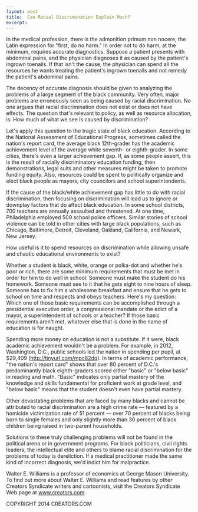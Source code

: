 ```yaml
---
layout: post
title:  Can Racial Discrimination Explain Much?
excerpt:
---
```


In the medical profession, there is the admonition primum non nocere, the Latin expression for "first, do no harm." In order not to do harm, at the minimum, requires accurate diagnostics. Suppose a patient presents with abdominal pains, and the physician diagnoses it as caused by the patient's ingrown toenails. If that isn't the cause, the physician can spend all the resources he wants treating the patient's ingrown toenails and not remedy the patient's abdominal pains.

The decency of accurate diagnosis should be given to analyzing the problems of a large segment of the black community. Very often, major problems are erroneously seen as being caused by racial discrimination. No one argues that racial discrimination does not exist or does not have effects. The question that's relevant to policy, as well as resource allocation, is: How much of what we see is caused by discrimination?

Let's apply this question to the tragic state of black education. According to the National Assessment of Educational Progress, sometimes called the nation's report card, the average black 12th-grader has the academic achievement level of the average white seventh- or eighth-grader. In some cities, there's even a larger achievement gap. If, as some people assert, this is the result of racially discriminatory education funding, then demonstrations, legal suits and other measures might be taken to promote funding equity. Also, resources could be spent to politically organize and elect black people as mayors, city councilors and school superintendents.

If the cause of the black/white achievement gap has little to do with racial discrimination, then focusing on discrimination will lead us to ignore or downplay factors that do affect black education. In some school districts, 700 teachers are annually assaulted and threatened. At one time, Philadelphia employed 500 school police officers. Similar stories of school violence can be told in other cities with large black populations, such as Chicago, Baltimore, Detroit, Cleveland, Oakland, California, and Newark, New Jersey.

 How useful is it to spend resources on discrimination while allowing unsafe and chaotic educational environments to exist?

Whether a student is black, white, orange or polka-dot and whether he's poor or rich, there are some minimum requirements that must be met in order for him to do well in school. Someone must make the student do his homework. Someone must see to it that he gets eight to nine hours of sleep. Someone has to fix him a wholesome breakfast and ensure that he gets to school on time and respects and obeys teachers. Here's my question: Which one of those basic requirements can be accomplished through a presidential executive order, a congressional mandate or the edict of a mayor, a superintendent of schools or a teacher? If those basic requirements aren't met, whatever else that is done in the name of education is for naught.

Spending more money on education is not a substitute. If it were, black academic achievement wouldn't be a problem. For example, in 2012, Washington, D.C., public schools led the nation in spending per pupil, at $29,409 (http://tinyurl.com/mpc82dq). In terms of academic performance, "the nation's report card" shows that over 80 percent of D.C.'s predominantly black eighth-graders scored either "basic" or "below basic" in reading and math. "Basic" indicates only partial mastery of the knowledge and skills fundamental for proficient work at grade level, and "below basic" means that the student doesn't even have partial mastery.

Other devastating problems that are faced by many blacks and cannot be attributed to racial discrimination are a high crime rate — featured by a homicide victimization rate of 51 percent — over 70 percent of blacks being born to single females and only slightly more than 30 percent of black children being raised in two-parent households.

Solutions to these truly challenging problems will not be found in the political arena or in government programs. For black politicians, civil rights leaders, the intellectual elite and others to blame racial discrimination for the problems of today is dereliction. If a medical practitioner made the same kind of incorrect diagnosis, we'd indict him for malpractice.

Walter E. Williams is a professor of economics at George Mason University. To find out more about Walter E. Williams and read features by other Creators Syndicate writers and cartoonists, visit the Creators Syndicate Web page at www.creators.com.

COPYRIGHT 2014 CREATORS.COM
